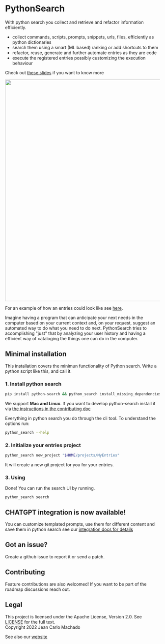 # PythonSearch

With python search you collect and retrieve and refactor information efficiently.

- collect commands, scripts, prompts, snippets, urls, files, efficiently as python dictionaries
- search them using a smart (ML based) ranking or add shortcuts to them
- refactor, reuse, generate and further automate entries as they are code
- execute the registered entries possibly customizing the execution behaviour
 
Check out [these slides](https://docs.google.com/presentation/d/10J0n0wdXYKCtB-tr2z4twY3T4TFBb8h2EGZghw7q1hk/edit#slide=id.p) if you want to know more

<img src="https://i.imgur.com/pECSsjc.gif" width="720"/>



For an example of how an entries could look like see [here](https://github.com/jeanCarloMachado/PythonSearch/blob/e424868662bda4d9daa314e6e77d4cc79a511a95/python_search/init/entries_main.py).

Imagine having a program that can anticipate your next needs in the computer based on your current context and, on your request, suggest an automated way to do what you need to do next. PythonSearch tries to accomplishing "just" that by analyzing your user history and having a efficient way of cataloging  the things one can do in the computer.

## Minimal installation

This installation covers the minimun functionality of Python search.
Write a python script like this, and call it.

### 1. Install python search

```sh
pip install python-search && python_search install_missing_dependencies
```

We support **Mac and Linux**.
If you want to develop python-search install it via [the instructions in the contributing doc](CONTRIBUTING.md)

Everything in python search you do through the cli tool.
To understand the options run:

```sh
python_search --help
```


### 2. Initialize your entries project

```sh
python_search new_project "$HOME/projects/MyEntries"
```

It will create a new git project for you for your entries.

### 3. Using

Done! You can run the search UI by running.

```shell
python_search search
```

## CHATGPT integration is now available!

You can customize templated prompts, use them for different content and save them in python search see our [integration docs for details](https://github.com/jeanCarloMachado/PythonSearch/blob/main/docs/intergrate_chatgpt.md)

## Got an issue?

Create a github issue to report it or send a patch.

## Contributing

Feature contributions are also welcomed! If you want to be part of the roadmap discussions reach out.

## Legal

This project is licensed under the Apache License, Version 2.0. See [LICENSE](LICENSE) for the full text.\
Copyright 2022 Jean Carlo Machado


See also our [website](https://jeancarlomachado.github.io/PythonSearch/)

